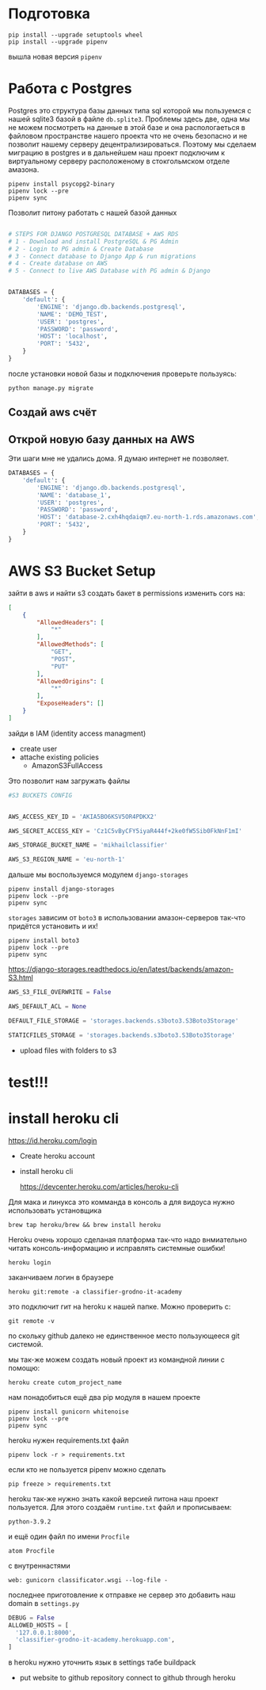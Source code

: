 # Подготовка
```shell
pip install --upgrade setuptools wheel
pip install --upgrade pipenv
```
вышла новая версия  `pipenv`
# Работа с Postgres
Postgres это структура базы данных типа sql которой мы пользуемся с нашей sqlite3 базой в файле `db.splite3`.  Проблемы здесь две, одна мы не можем посмотреть на данные в этой базе и она распологаеться в файловом пространстве нашего проекта что не очень безопасно и не позволит нашему серверу децентрализироваться.  Поэтому мы сделаем миграцию в postgres и в дальнейшем наш проект подключим к виртуальному серверу расположеному в стокгольмском отделе амазона.
```shell
pipenv install psycopg2-binary
pipenv lock --pre
pipenv sync
```
Позволит питону работать с нашей базой данных
```python

# STEPS FOR DJANGO POSTGRESQL DATABASE + AWS RDS
# 1 - Download and install PostgreSQL & PG Admin
# 2 - Login to PG admin & Create Database
# 3 - Connect database to Django App & run migrations
# 4 - Create database on AWS
# 5 - Connect to live AWS Database with PG admin & Django


DATABASES = {
    'default': {
        'ENGINE': 'django.db.backends.postgresql',
        'NAME': 'DEMO_TEST',
        'USER': 'postgres',
        'PASSWORD': 'password',
        'HOST': 'localhost',
        'PORT': '5432',
    }
}

```
после установки новой базы и подключения проверьте пользуясь:
```shell
python manage.py migrate
```
## Создай aws счёт
## Открой новую базу данных на AWS
Эти шаги мне не удались дома. Я думаю интернет не позволяет.
```python
DATABASES = {
    'default': {
        'ENGINE': 'django.db.backends.postgresql',
        'NAME': 'database_1',
        'USER': 'postgres',
        'PASSWORD': 'password',
        'HOST': 'database-2.cxh4hqdaiqm7.eu-north-1.rds.amazonaws.com',
        'PORT': '5432',
    }
}
```
# AWS S3 Bucket Setup
зайти в aws и найти s3 создать бакет
в permissions изменить cors на:
```json
[
    {
        "AllowedHeaders": [
            "*"
        ],
        "AllowedMethods": [
            "GET",
            "POST",
            "PUT"
        ],
        "AllowedOrigins": [
            "*"
        ],
        "ExposeHeaders": []
    }
]
```
зайди в IAM (identity access managment)
- create user
- attache existing policies
    - AmazonS3FullAccess
    
Это позволит нам загружать файлы

```python
#S3 BUCKETS CONFIG


AWS_ACCESS_KEY_ID = 'AKIA5BO6KSV5OR4PDKX2'

AWS_SECRET_ACCESS_KEY = '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'

AWS_STORAGE_BUCKET_NAME = 'mikhailclassifier'

AWS_S3_REGION_NAME = 'eu-north-1'
```
дальше мы воспользуемся модулем `django-storages`
```shell
pipenv install django-storages
pipenv lock --pre
pipenv sync
```
`storages` зависим от `boto3` в использовании амазон-серверов так-что придётся установить и их!
```shell
pipenv install boto3
pipenv lock --pre
pipenv sync
```
https://django-storages.readthedocs.io/en/latest/backends/amazon-S3.html
```python
AWS_S3_FILE_OVERWRITE = False

AWS_DEFAULT_ACL = None

DEFAULT_FILE_STORAGE = 'storages.backends.s3boto3.S3Boto3Storage'

STATICFILES_STORAGE = 'storages.backends.s3boto3.S3Boto3Storage'
```
- upload files with folders to s3

# test!!!
# install heroku cli
https://id.heroku.com/login
- Create heroku account
- install heroku cli
  
  https://devcenter.heroku.com/articles/heroku-cli
  
Для мака и линукса это комманда в консоль а для видоуса нужно использовать установщика
```shell
brew tap heroku/brew && brew install heroku
```
Heroku очень хорошо сделаная платформа так-что надо внмиательно читать консоль-информацию и исправлять системные ошибки!
```shell
heroku login
```
заканчиваем логин в браузере
```shell
heroku git:remote -a classifier-grodno-it-academy
```
это подключит гит на heroku к нашей папке.  Можно проверить с:
```shell
git remote -v
```
по скольку github далеко не единственное место пользующееся git системой.

мы так-же можем создать новый проект из командной линии с помощю:
```shell
heroku create cutom_project_name
```
нам понадобиться ещё два pip модуля в нашем проекте
```shell
pipenv install gunicorn whitenoise
pipenv lock --pre
pipenv sync
```
heroku нужен requirements.txt файл
```shell
pipenv lock -r > requirements.txt
```
если кто не пользуется pipenv можно сделать
```shell
pip freeze > requirements.txt
```
heroku так-же нужно знать какой версией питона наш проект пользуется.  Для этого создаём `runtime.txt` файл и прописываем:
```
python-3.9.2
```
и ещё один файл по имени `Procfile`
```shell
atom Procfile
```
с внутреннастями
```text
web: gunicorn classificator.wsgi --log-file -
```
последнее приготовление к отправке не сервер это добавить наш domain в `settings.py`
```python
DEBUG = False
ALLOWED_HOSTS = [
  '127.0.0.1:8000',
  'classifier-grodno-it-academy.herokuapp.com',
]
```
в heroku нужно уточнить язык в settings табе buildpack

- put website to github repository
connect to github through heroku
